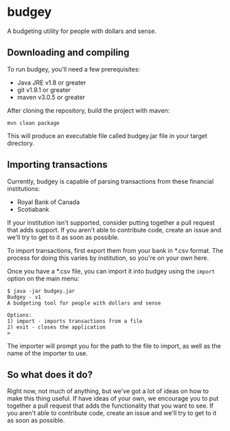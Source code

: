 # budgey
A budgeting utility for people with dollars and sense.

## Downloading and compiling
To run budgey, you'll need a few prerequisites:

* Java JRE v1.8 or greater
* git v1.9.1 or greater
* maven v3.0.5 or greater

After cloning the repository, build the project with maven:

```
mvn clean package
```

This will produce an executable file called budgey.jar file in your target directory.

## Importing transactions
Currently, budgey is capable of parsing transactions from these financial institutions:

* Royal Bank of Canada
* Scotiabank

If your institution isn't supported, consider putting together a pull request that adds support. If you aren't able to contribute code, create an issue and we'll try to get to it as soon as possible.

To import transactions, first export them from your bank in *.csv format. The process for doing this varies by institution, so you're on your own here.

Once you have a *.csv file, you can import it into budgey using the `import` option on the main menu:

```
$ java -jar budgey.jar
Budgey - v1
A budgeting tool for people with dollars and sense

Options:
1) import - imports transactions from a file
2) exit - closes the application
>

```

The importer will prompt you for the path to the file to import, as well as the name of the importer to use.

## So what does it do?
Right now, not much of anything, but we've got a lot of ideas on how to make this thing useful. If have ideas of your own, we encourage you to put together a pull request that adds the functionality that you want to see. If you aren't able to contribute code, create an issue and we'll try to get to it as soon as possible.
